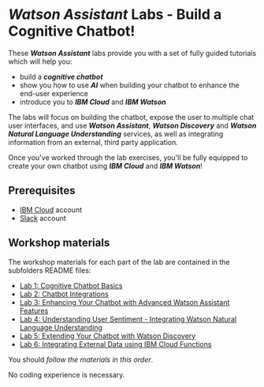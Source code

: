 # _**Watson Assistant**_ Labs - Build a Cognitive Chatbot!
These _**Watson Assistant**_ labs provide you with a set of fully guided tutorials which will help you:
- build a _**cognitive chatbot**_
- show you how to use _**AI**_ when building your chatbot to enhance the end-user experience
- introduce you to _**IBM Cloud**_ and _**IBM Watson**_

The labs will focus on building the chatbot, expose the user to multiple chat user interfaces, and use _**Watson Assistant**_, _**Watson Discovery**_ and _**Watson Natural Language Understanding**_ services, as well as integrating information from an external, third party application.

Once you've worked through the lab exercises, you'll be fully equipped to create your own chatbot using _**IBM Cloud**_ and _**IBM Watson**_!

## Prerequisites
- [IBM Cloud](https://cloud.ibm.com) account
- [Slack](https://slack.com/) account

## Workshop materials
The workshop materials for each part of the lab are contained in the subfolders README files:
* [Lab 1: Cognitive Chatbot Basics](./1-Basics)
* [Lab 2: Chatbot Integrations](./2-Integrations)
* [Lab 3: Enhancing Your Chatbot with Advanced Watson Assistant Features](./3-Advanced)
* [Lab 4: Understanding User Sentiment - Integrating Watson Natural Language Understanding](./4-Sentiment)
* [Lab 5: Extending Your Chatbot with Watson Discovery](./5-Discovery)
* [Lab 6: Integrating External Data using IBM Cloud Functions](./6-External)

You should _follow the materials in this order_.  

No coding experience is necessary.
